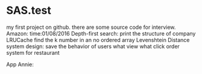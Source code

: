 # SAS.test
my first project on github. there are some source code for interview.
Amazon:
time:01/08/2016
Depth-first search: print the structure of company
LRUCache
find the k number in an no ordered array
Levenshtein Distance
system design:
save the behavior of users
    what view
    what click
order system for restaurant

App Annie:



